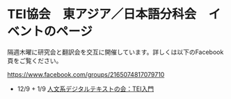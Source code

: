 # TEI協会　東アジア／日本語分科会　イベントのページ

隔週木曜に研究会と翻訳会を交互に開催しています。詳しくは以下のFacebook頁をご覧ください。

https://www.facebook.com/groups/2165074817079710


* 12/9 + 1/9 [人文系デジタルテキストの会：TEI入門](https://github.com/TEI-EAJ/events/wiki/seminar_12190109)
